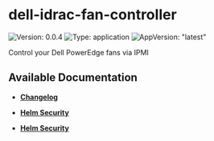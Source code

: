 # dell-idrac-fan-controller

![Version: 0.0.4](https://img.shields.io/badge/Version-0.0.4-informational?style=flat-square) ![Type: application](https://img.shields.io/badge/Type-application-informational?style=flat-square) ![AppVersion: "latest"](https://img.shields.io/badge/AppVersion-"latest"-informational?style=flat-square)

Control your Dell PowerEdge fans via IPMI

## Available Documentation

- [**Changelog**](CHANGELOG)

- [**Helm Security**](container-security)

- [**Helm Security**](helm-security)

